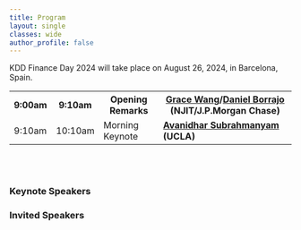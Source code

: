```yaml
---
title: Program
layout: single
classes: wide
author_profile: false
---
```


KDD Finance Day 2024 will take place on August 26, 2024, in Barcelona, Spain.


<table class="tg">
<tbody>
  <tr>
    <th class="tg-feht">9:00am</th>
    <th class="tg-feht">9:10am</th>
    <th class="tg-feht">Opening Remarks</th>
    <th class="tg-feht"><a href="https://web.njit.edu/~gwang/">Grace Wang</a>/<a href="http://www.plg.inf.uc3m.es/~dborrajo/">Daniel Borrajo</a> (NJIT/J.P.Morgan Chase)</th>
  </tr>
  <tr>
    <td class="tg-73oq">9:10am</td>
    <td class="tg-73oq">10:10am</td>
    <td class="tg-73oq">Morning Keynote</td>
    <td class="tg-73oq"><b><a href="https://www.anderson.ucla.edu/faculty-and-research/finance/faculty/subrahmanyam">Avanidhar Subrahmanyam</a> (UCLA)</b>
      <!-- <br>&nbsp;&nbsp;<em><b>Title: </b></em>  -->
      <!-- <br><br><i>Host: Daniel Borrajo</i> -->
    </td>
  </tr>
</tbody>
</table>

<br />
<br/>
<section class="organizers" markdown="1">
  
### Keynote Speakers
<!-- {% include feature_row id="keynotespeakers" type="left" %}
{% include feature_row id="lunchtimespeaker" type="left" %}
{% include feature_row id="afternoonspeaker" type="left" %} -->

### Invited Speakers
<!-- {% include feature_row id="dhagash" type="left" %}
{% include feature_row id="an" type="left" %}
{% include feature_row id="ron" type="left" %}
{% include feature_row id="isaac" type="left" %}
{% include feature_row id="jay" type="left" %}
{% include feature_row id="gregor" type="left" %}
{% include feature_row id="zhen" type="left" %} -->


</section>
